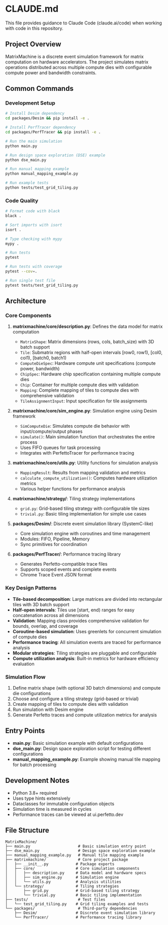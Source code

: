 # CLAUDE.md

This file provides guidance to Claude Code (claude.ai/code) when working with code in this repository.

## Project Overview

MatrixMachine is a discrete event simulation framework for matrix computation on hardware accelerators. The project simulates matrix operations distributed across multiple compute dies with configurable compute power and bandwidth constraints.

## Common Commands

### Development Setup
```bash
# Install Desim dependency
cd packages/Desim && pip install -e .

# Install PerfTracer dependency
cd packages/PerfTracer && pip install -e .

# Run the main simulation
python main.py

# Run design space exploration (DSE) example
python dse_main.py

# Run manual mapping example
python manual_mapping_example.py

# Run example tests
python tests/test_grid_tiling.py
```

### Code Quality
```bash
# Format code with black
black .

# Sort imports with isort
isort .

# Type checking with mypy
mypy .

# Run tests
pytest

# Run tests with coverage
pytest --cov=.

# Run single test file
pytest tests/test_grid_tiling.py
```

## Architecture

### Core Components

1. **matrixmachine/core/description.py**: Defines the data model for matrix computation
   - `MatrixShape`: Matrix dimensions (rows, cols, batch_size) with 3D batch support
   - `Tile`: Submatrix regions with half-open intervals [row0, row1), [col0, col1), [batch0, batch1)
   - `ComputeDieSpec`: Hardware compute unit specifications (compute power, bandwidth)
   - `ChipSpec`: Hardware chip specification containing multiple compute dies
   - `Chip`: Container for multiple compute dies with validation
   - `Mapping`: Complete mapping of tiles to compute dies with comprehensive validation
   - `TileAssignmentInput`: Input specification for tile assignments

2. **matrixmachine/core/sim_engine.py**: Simulation engine using Desim framework
   - `SimComputeDie`: Simulates compute die behavior with input/compute/output phases
   - `simulate()`: Main simulation function that orchestrates the entire process
   - Uses FIFO queues for task processing
   - Integrates with PerfettoTracer for performance tracing

3. **matrixmachine/core/utils.py**: Utility functions for simulation analysis
   - `MappingResult`: Results from mapping validation and metrics
   - `calculate_compute_utilization()`: Computes hardware utilization metrics
   - Various helper functions for performance analysis

4. **matrixmachine/strategy/**: Tiling strategy implementations
   - `grid.py`: Grid-based tiling strategy with configurable tile sizes
   - `trivial.py`: Basic tiling implementation for simple use cases

5. **packages/Desim/**: Discrete event simulation library (SystemC-like)
   - Core simulation engine with coroutines and time management
   - Modules: FIFO, Pipeline, Memory
   - Sync primitives for coordination

6. **packages/PerfTracer/**: Performance tracing library
   - Generates Perfetto-compatible trace files
   - Supports scoped events and complete events
   - Chrome Trace Event JSON format

### Key Design Patterns

- **Tile-based decomposition**: Large matrices are divided into rectangular tiles with 3D batch support
- **Half-open intervals**: Tiles use [start, end) ranges for easy concatenation across all dimensions
- **Validation**: Mapping class provides comprehensive validation for bounds, overlap, and coverage
- **Coroutine-based simulation**: Uses greenlets for concurrent simulation of compute dies
- **Performance tracing**: All simulation events are traced for performance analysis
- **Modular strategies**: Tiling strategies are pluggable and configurable
- **Compute utilization analysis**: Built-in metrics for hardware efficiency evaluation

### Simulation Flow

1. Define matrix shape (with optional 3D batch dimensions) and compute die configurations
2. Choose and configure a tiling strategy (grid-based or trivial)
3. Create mapping of tiles to compute dies with validation
4. Run simulation with Desim engine
5. Generate Perfetto traces and compute utilization metrics for analysis

## Entry Points

- **main.py**: Basic simulation example with default configurations
- **dse_main.py**: Design space exploration script for testing different configurations
- **manual_mapping_example.py**: Example showing manual tile mapping for batch processing

## Development Notes

- Python 3.8+ required
- Uses type hints extensively
- Dataclasses for immutable configuration objects
- Simulation time is measured in cycles
- Performance traces can be viewed at ui.perfetto.dev

## File Structure

```
MatrixMachine/
├── main.py                     # Basic simulation entry point
├── dse_main.py                 # Design space exploration example
├── manual_mapping_example.py   # Manual tile mapping example
├── matrixmachine/              # Core project package
│   ├── __init__.py            # Package exports
│   ├── core/                  # Core simulation components
│   │   ├── description.py     # Data model and hardware specs
│   │   ├── sim_engine.py      # Simulation engine
│   │   └── utils.py           # Analysis utilities
│   └── strategy/              # Tiling strategies
│       ├── grid.py            # Grid-based tiling strategy
│       └── trivial.py         # Basic tiling implementation
├── tests/                      # Test files
│   └── test_grid_tiling.py    # Grid tiling examples and tests
└── packages/                   # Third-party dependencies
    ├── Desim/                 # Discrete event simulation library
    └── PerfTracer/            # Performance tracing library
```